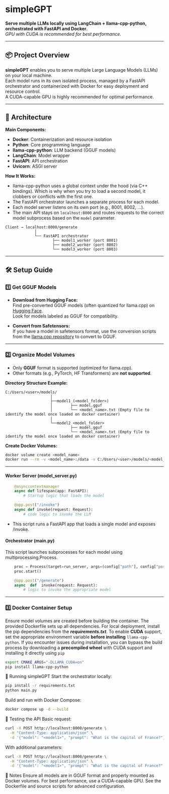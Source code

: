 # simpleGPT

**Serve multiple LLMs locally using LangChain + llama-cpp-python, orchestrated with FastAPI and Docker.**  
*GPU with CUDA is recommended for best performance.*

---

## 📦 Project Overview

**simpleGPT** enables you to serve multiple Large Language Models (LLMs) on your local machine.  
Each model runs in its own isolated process, managed by a FastAPI orchestrator and containerized with Docker for easy deployment and resource control.  
A CUDA-capable GPU is highly recommended for optimal performance.

---

## 🧩 Architecture

**Main Components:**
- **Docker**: Containerization and resource isolation
- **Python**: Core programming language
- **llama-cpp-python**: LLM backend (GGUF models)
- **LangChain**: Model wrapper
- **FastAPI**: API orchestration
- **Uvicorn**: ASGI server

**How It Works:**

- llama-cpp-python uses a global context under the hood (via C++ bindings). Which is why when you try to load a second model, it clobbers or conflicts with the first one.
- The FastAPI orchestrator launches a separate process for each model. 
- Each model server listens on its own port (e.g., 8001, 8002, ...).
- The main API stays on `localhost:8000` and routes requests to the correct model subprocess based on the `model` parameter.


```
Client → localhost:8000/generate
             │
             └── FastAPI orchestrator
                     ├── model1_worker (port 8001)
                     ├── model2_worker (port 8002)
                     └── model3_worker (port 8003)
```
---

## 🛠️ Setup Guide

### 1️⃣ Get GGUF Models

- **Download from Hugging Face:**  
  Find pre-converted GGUF models (often quantized for llama.cpp) on [Hugging Face](https://huggingface.co/).  
  Look for models labeled as GGUF for compatibility.

- **Convert from Safetensors:**  
  If you have a model in safetensors format, use the conversion scripts from the [llama.cpp repository](https://github.com/ggerganov/llama.cpp) to convert to GGUF.

---

### 2️⃣ Organize Model Volumes

- Only **GGUF** format is supported (optimized for llama.cpp).
- Other formats (e.g., PyTorch, HF Transformers) are **not supported**.

**Directory Structure Example:**
```
C:/Users/<user>/models/
					│
					├──model1 (<model_folder>)
					│		 ├── model.gguf
					│		 └── <model_name>.txt (Empty file to identify the model once loaded on docker container)
					│
					└──model2 <model_folder>
							 ├── model.gguf
							 └── <model_name>.txt (Empty file to identify the model once loaded on docker container)
```

**Create Docker Volumes:**
```bash
docker volume create <model_name>
docker run --rm -v <model_name>:/data -v C:/Users/<user>/models/<model_folder>:/source alpine sh -c "cp -r /source/* /data/"
```

---



#### Worker Server (model_server.py)
```python
    @asynccontextmanager
    async def lifespan(app: FastAPI):
        # Startup logic that loads the model

    @app.post("/invoke")
    async def invoke(request: Request):
        # code logic to invoke the LLM
```
 - This script runs a FastAPI app that loads a single model and exposes /invoke.

#### Orchestrator (main.py)
This script launches subprocesses for each model using multiprocessing.Process.
```python
    proc = Process(target=run_server, args=(config["path"], config["port"]))
    proc.start()
```
```python
	@app.post("/generate")
	async  def  invoke(request: Request):
		# logic to invoke the appropriate model
```
---
### 3️⃣  Docker Container Setup
Ensure model volumes are created before building the container.
The provided Dockerfile sets up all dependencies. For local deployment, install the pip dependencies from the *****requirements.txt*****. 
To enable **CUDA** support, set the appropriate environment variable **before installing** `llama-cpp-python`. If you encounter issues during installation, you can bypass the build process by downloading a **precompiled wheel** with CUDA support and installing it directly using `pip`

```bash
export CMAKE_ARGS="-DLLAMA_CUDA=on"
pip install llama-cpp-python
```

🚀 Running simpleGPT
Start the orchestrator locally:
```bash
pip install -r requirements.txt
python main.py
```


Build and run with Docker Compose:
```bash
docker compose up -d --build
```



🧪 Testing the API
Basic request:
```bash
curl -X POST http://localhost:8000/generate \
  -H "Content-Type: application/json" \
  -d '{"model": "<model1>", "prompt": "What is the capital of France?"}'
```


With additional parameters:
```bash
curl -X POST http://localhost:8000/generate \
  -H "Content-Type: application/json" \
  -d '{"model": "<model1>", "prompt": "What is the capital of France?", "max_new_tokens": 200, "temperature": "0.7"}'
```

📝 Notes
Ensure all models are in GGUF format and properly mounted as Docker volumes.
For best performance, use a CUDA-capable GPU.
See the Dockerfile and source scripts for advanced configuration.